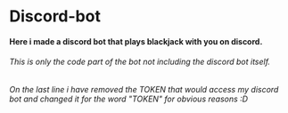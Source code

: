 # Discord-bot
#### Here i made a discord bot that plays blackjack with you on discord.
###### This is only the code part of the bot not including the discord bot itself.
###### On the last line i have removed the TOKEN that would access my discord bot and changed it for the word "TOKEN" for obvious reasons :D
